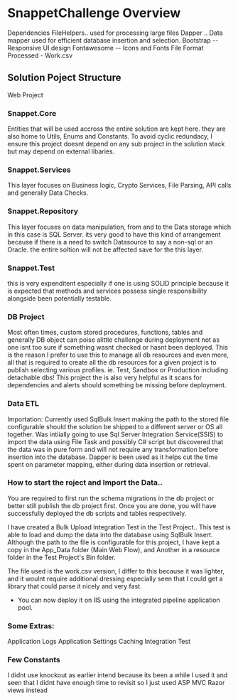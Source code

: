 # SnappetChallenge Overview
Dependencies
FileHelpers.. used for processing large files 
Dapper .. Data mapper used for efficient database insertion and selection.
Bootstrap -- Responsive UI design
Fontawesome -- Icons and Fonts
File Format Processed - Work.csv

## Solution Poject Structure

Web Project
### Snappet.Core
Entities that will be used accross the entire solution are kept here.
they are also home to Utils, Enums and Constants. To avoid cyclic redundacy, I ensure this project doesnt depend on any sub project
in the solution stack but may depend on external libaries.

### Snappet.Services
This layer focuses on Business logic, Crypto Services, File Parsing, API calls and generally Data Checks.

### Snappet.Repository
This layer focuses on data manipulation, from and to the Data storage which in this case is SQL Server.
its very good to have this kind of arrangement because if there is a need to switch Datasource to say a non-sql or an Oracle.
the entire soltion will not be affected save for the this layer.

### Snappet.Test
this is very expenditent especially if one is using SOLID principle because it is expected that methods and services possess 
single responsibility alongside been potentially testable.
 

### DB Project
Most often times, custom stored procedures, functions, tables and generally DB object can poise alittle challenge during deployment
not as one isnt too sure if something wasnt checked or hasnt been deployed.
This is the reason I prefer to use this to manage all db resources and even more, all that is required to create all the db resources for a given
project is to publish selecting various profiles. ie. Test, Sandbox or Production including detachable dbs!
This project the is also very helpful as it scans for dependencies and alerts should something be missing before deployment.


### Data ETL 
Importation: Currently used SqlBulk Insert making the path to the stored file configurable should the
solution be shipped to a different server or OS all together.
Was intiially going to use Sql Server Integration Service(SSIS) to import the data using File Task and possibly C# script but 
discovered that the data was in pure form and will not require any transformation before insertion into the database.
Dapper is been used as it helps cut the time spent on parameter mapping, either during data insertion or retrieval.

### How to start the roject and Import the Data..
You are required to first run the schema migrations in the db project or better still publish the db project first.
Once you are done, you will have successfully deployed the db scripts and tables respectively.

I have created a Bulk Upload Integration Test in the Test Project.. 
This test is able to load and dump the data into the database using SqlBulk Insert.
Although the path to the file is configurable for this project, I have kept a copy in the App_Data folder (Main Web Flow),
and Another in a resource folder in the Test Project's Bin folder.

The file used is the work.csv version, I differ to this because it was lighter, and it woulnt require additional dressing especially
seen that I could get a library that could parse it nicely and very fast.
 
- You can now deploy it on IIS using the integrated pipeline application pool. 

### Some Extras:
Application Logs
Application Settings
Caching
Integration Test
 
### Few Constants
 I didnt use knockout as earlier intend because its been a while I used it and seen that I didnt have enough time to revisit
 so I just used ASP MVC Razor views instead
  